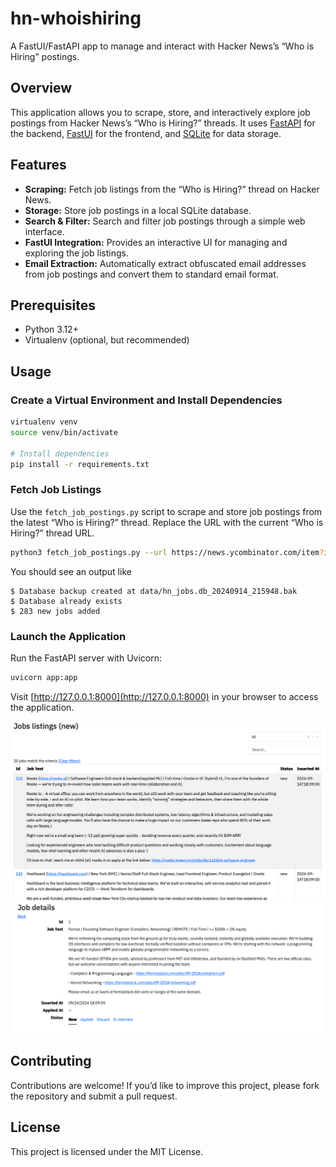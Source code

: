 # hn-whoishiring

A FastUI/FastAPI app to manage and interact with Hacker News’s “Who is Hiring” postings.

## Overview

This application allows you to scrape, store, and interactively explore job postings from Hacker News’s “Who is Hiring?” threads. It uses [FastAPI](https://fastapi.tiangolo.com) for the backend, [FastUI](https://github.com/pydantic/FastUI) for the frontend, and [SQLite](https://www.sqlite.org) for data storage.

## Features

 - **Scraping:** Fetch job listings from the “Who is Hiring?” thread on Hacker News.
 - **Storage:** Store job postings in a local SQLite database.
 - **Search & Filter:** Search and filter job postings through a simple web interface.
 - **FastUI Integration:** Provides an interactive UI for managing and exploring the job listings.
 - **Email Extraction:** Automatically extract obfuscated email addresses from job postings and convert them to standard email format.

## Prerequisites

 - Python 3.12+
 - Virtualenv (optional, but recommended)

## Usage

### Create a Virtual Environment and Install Dependencies

```bash
virtualenv venv
source venv/bin/activate

# Install dependencies
pip install -r requirements.txt
```

### Fetch Job Listings

Use the `fetch_job_postings.py` script to scrape and store job postings from the latest “Who is Hiring?” thread. Replace the URL with the current “Who is Hiring?” thread URL.

```bash
python3 fetch_job_postings.py --url https://news.ycombinator.com/item?id=41425910
```

You should see an output like
```
$ Database backup created at data/hn_jobs.db_20240914_215948.bak
$ Database already exists
$ 283 new jobs added
```

### Launch the Application
Run the FastAPI server with Uvicorn:

```bash
uvicorn app:app
```

Visit [http://127.0.0.1:8000](http://127.0.0.1:8000) in your browser to access the application.

![Main page](img/main.png)
![Job posting](img/posting.png)

## Contributing

Contributions are welcome! If you’d like to improve this project, please fork the repository and submit a pull request.

## License

This project is licensed under the MIT License.
